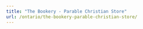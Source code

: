 ```yaml
---
title: "The Bookery - Parable Christian Store"
url: /ontario/the-bookery-parable-christian-store/
---
```

